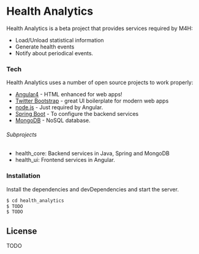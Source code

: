 # Health Analytics

Health Analytics is a beta project that provides services required by M4H:
  - Load/Unload statistical information
  - Generate health events
  - Notify about periodical events.

### Tech
Health Analytics uses a number of open source projects to work properly:
* [Angular4] - HTML enhanced for web apps!
* [Twitter Bootstrap] - great UI boilerplate for modern web apps
* [node.js] - Just required by Angular.
* [Spring Boot] - To configure the backend services
* [MongoDB] - NoSQL database. 
###### Subprojects
* health_core: Backend services in Java, Spring and MongoDB
* health_ui: Frontend services in Angular.


### Installation
Install the dependencies and devDependencies and start the server.

```sh
$ cd health_analytics
$ TODO
$ TODO
```


License
----
TODO

[//]: # (These are reference links used in the body of this note and get stripped out when the markdown processor does its job. There is no need to format nicely because it shouldn't be seen. Thanks SO - http://stackoverflow.com/questions/4823468/store-comments-in-markdown-syntax)
   [node.js]: <http://nodejs.org>
   [Twitter Bootstrap]: <http://twitter.github.com/bootstrap/>
   [Angular4]: <https://angular.io/>
   [Spring Boot]: <https://projects.spring.io/spring-boot/>
   [MongoDB]: <https://www.mongodb.com/>

